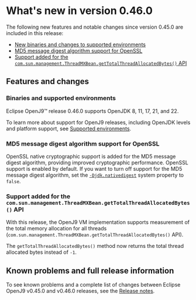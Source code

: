 <!--
* Copyright (c) 2017, 2024 IBM Corp. and others
*
* This program and the accompanying materials are made
* available under the terms of the Eclipse Public License 2.0
* which accompanies this distribution and is available at
* https://www.eclipse.org/legal/epl-2.0/ or the Apache
* License, Version 2.0 which accompanies this distribution and
* is available at https://www.apache.org/licenses/LICENSE-2.0.
*
* This Source Code may also be made available under the
* following Secondary Licenses when the conditions for such
* availability set forth in the Eclipse Public License, v. 2.0
* are satisfied: GNU General Public License, version 2 with
* the GNU Classpath Exception [1] and GNU General Public
* License, version 2 with the OpenJDK Assembly Exception [2].
*
* [1] https://www.gnu.org/software/classpath/license.html
* [2] https://openjdk.org/legal/assembly-exception.html
*
* SPDX-License-Identifier: EPL-2.0 OR Apache-2.0 OR GPL-2.0-only WITH Classpath-exception-2.0 OR GPL-2.0-only WITH OpenJDK-assembly-exception-1.0
-->

# What's new in version 0.46.0

The following new features and notable changes since version 0.45.0 are included in this release:

- [New binaries and changes to supported environments](#binaries-and-supported-environments)
- [MD5 message digest algorithm support for OpenSSL](#md5-message-digest-algorithm-support-for-openssl)
- [Support added for the `com.sun.management.ThreadMXBean.getTotalThreadAllocatedBytes()` API](#support-added-for-the-comsunmanagementthreadmxbeangettotalthreadallocatedbytes-api)

## Features and changes

### Binaries and supported environments

Eclipse OpenJ9&trade; release 0.46.0 supports OpenJDK 8, 11, 17, 21, and 22.

To learn more about support for OpenJ9 releases, including OpenJDK levels and platform support, see [Supported environments](openj9_support.md).

### MD5 message digest algorithm support for OpenSSL

OpenSSL native cryptographic support is added for the MD5 message digest algorithm, providing improved cryptographic performance. OpenSSL support is enabled by default. If you want to turn off support for the MD5 message digest algorithm, set the [`-Djdk.nativedigest`](djdknativedigest.md) system property to `false`.

### Support added for the `com.sun.management.ThreadMXBean.getTotalThreadAllocatedBytes()` API

With this release, the OpenJ9 VM implementation supports measurement of the total memory allocation for all threads (`com.sun.management.ThreadMXBean.getTotalThreadAllocatedBytes()` API).

The `getTotalThreadAllocatedBytes()` method now returns the total thread allocated bytes instead of `-1`.

## Known problems and full release information

To see known problems and a complete list of changes between Eclipse OpenJ9 v0.45.0 and v0.46.0 releases, see the [Release notes](https://github.com/eclipse-openj9/openj9/blob/master/doc/release-notes/0.46/0.46.md).

<!-- ==== END OF TOPIC ==== version0.46.md ==== -->
